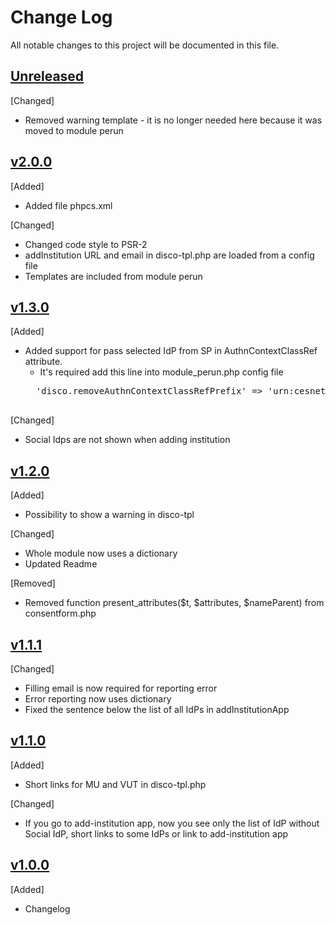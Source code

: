 # Change Log
All notable changes to this project will be documented in this file.

## [Unreleased]
[Changed]
- Removed warning template - it is no longer needed here because it was moved to module perun

## [v2.0.0]
[Added]
- Added file phpcs.xml

[Changed]
- Changed code style to PSR-2
- addInstitution URL and email in disco-tpl.php are loaded from a config file
- Templates are included from module perun

## [v1.3.0]
[Added]
- Added support for pass selected IdP from SP in AuthnContextClassRef attribute.
    - It's required add this line into module_perun.php config file 
    <pre>
    'disco.removeAuthnContextClassRefPrefix' => 'urn:cesnet:proxyidp:',
    </pre> 

[Changed]
- Social Idps are not shown when adding institution

## [v1.2.0]
[Added]
- Possibility to show a warning in disco-tpl

[Changed]
- Whole module now uses a dictionary
- Updated Readme

[Removed]
- Removed function present_attributes($t, $attributes, $nameParent) from consentform.php

## [v1.1.1]
[Changed]
- Filling email is now required for reporting error
- Error reporting now uses dictionary
- Fixed the sentence below the list of all IdPs in addInstitutionApp

## [v1.1.0]
[Added]
- Short links for MU and VUT in disco-tpl.php

[Changed]
- If you go to add-institution app, now you see only the list of IdP without Social IdP, short links to some IdPs or link to add-institution app

## [v1.0.0]
[Added]
- Changelog

[Unreleased]: https://github.com/ICS-MU/ceitec-aai-proxy-idp-template/tree/master
[v2.0.0]: https://github.com/ICS-MU/ceitec-aai-proxy-idp-template/tree/v2.0.0
[v1.3.0]: https://github.com/ICS-MU/ceitec-aai-proxy-idp-template/tree/v1.3.0
[v1.2.0]: https://github.com/ICS-MU/ceitec-aai-proxy-idp-template/tree/v1.2.0
[v1.1.1]: https://github.com/ICS-MU/ceitec-aai-proxy-idp-template/tree/v1.1.1
[v1.1.0]: https://github.com/ICS-MU/ceitec-aai-proxy-idp-template/tree/v1.1.0
[v1.0.0]: https://github.com/ICS-MU/ceitec-aai-proxy-idp-template/tree/v1.0.0
